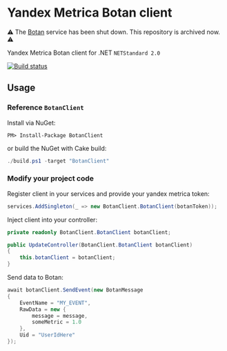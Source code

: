 # Yandex Metrica Botan client

:warning: The [Botan](https://github.com/botanio/sdk) service has been shut down. This repository is archived now. :warning:

Yandex Metrica Botan client for .NET
`NETStandard 2.0`

[![Build status](https://ci.appveyor.com/api/projects/status/0feuu0fmae9917p1/branch/master?svg=true)](https://ci.appveyor.com/project/MichaelSL/botanclient/branch/master)

## Usage

### Reference `BotanClient`

Install via NuGet:

```PM> Install-Package BotanClient```

or build the NuGet with Cake build:
```powershell
./build.ps1 -target "BotanClient"
```

### Modify your project code

Register client in your services and provide your yandex metrica token:

```csharp
services.AddSingleton(_ => new BotanClient.BotanClient(botanToken));
```

Inject client into your controller:

```csharp
private readonly BotanClient.BotanClient botanClient;

public UpdateController(BotanClient.BotanClient botanClient)
{
    this.botanClient = botanClient;
}
```

Send data to Botan:

```csharp
await botanClient.SendEvent(new BotanMessage
{
    EventName = "MY_EVENT",
    RawData = new {
        message = message,
        someMetric = 1.0
    },
    Uid = "UserIdHere"
});
```
